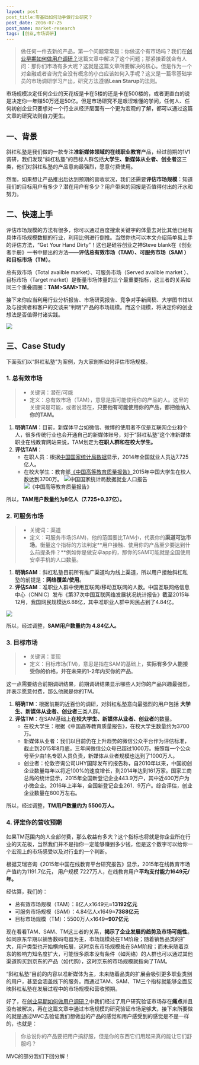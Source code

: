 ```yaml
---
layout: post
post_title:零基础如何动手做行业研究？
post_date: 2016-07-25
post_name: market-research
tags: [创业,市场调研]
---
```


> 做任何一件去新的产品，第一个问题常常是：你做这个有市场吗？我们在[创业早期如何做用户调研？](http://www.banpie.info/user-research)这篇文章中解决了这个问题；那紧接着就会有人问：那你们市场有多大呢？这就是这篇文章所要解决的核心。但是作为一个对金融或者咨询完全没有概念的小白应该如何入手呢？这又是一篇零基础学员的市场调研学习产出，研究方法遵循**Lean Starup**的法则。

市场规模决定任何企业的天花板是卡在5楼的还是卡在500楼的，或者更直白的说是决定你一年赚50万还是50亿。但是市场研究不是艰涩难懂的学问，任何人、任何初创企业只要想对一个行业从经济层面有一个更为宏观的了解，都可以通过这篇文章的研究法则自力更生。

## 一、背景

斜杠私塾是我们做的一款专注**准新媒体领域的在线职业教育**产品，经过前期的1V1调研，我们发现“斜杠私塾”的目标人群包括**大学生、新媒体从业者、创业者**这三类，他们对斜杠私塾的产品意向最强烈，愿意付费使用。

然而，如果想让产品推出后达到预期的营收状况，我们还需要**评估市场规模**：知道我们的目标用户有多少？潜在用户有多少？用户带来的回报是否值得付出的汗水和努力。

## 二、快速上手

评估市场规模的方法有很多，你可以通过百度搜索关键字的体量去对比其他已经有具体市场规模数据的行业，利用比例进行倒推。当然你也可以本文介绍简单易上手的评估方法，“Get Your Hand Dirty”！这也是硅谷创业之神Steve blank在《创业者手册》一书中提出的方法——**评估总有效市场（TAM）、可服务市场（SAM ）和目标市场（TM）。**

总有效市场（Total availble market）、可服务市场（Served availble market ）、目标市场（Target market）是衡量市场体量的三个最重要指标，这三者的关系如同三个重叠圆圈：**TAM>SAM>TM**。

接下来你应当利用行业分析报告、市场研究报告、竞争对手新闻稿、大学图书馆以及与投资者和客户的交谈来"判明"产品的市场规模。而这个规模，将决定你的创业想法是否值得付诸实践。

![](https://dn-shimo-image.qbox.me/LA8h5HgI2GElxsWC.jpeg!thumbnail)

## 三、Case Study

下面我们以“斜杠私塾”为案例，为大家剖析如何评估市场规模。

###  1. 总有效市场

> - 关键词：潜在/可能
> - 定义：总有效市场（TAM），意思是指可能使用你的产品的人。这里的关键词是可能，或者说潜在，**只要他有可能使用你的产品，都把他纳入你的TAM。**

1. **明确TAM**：目前，新媒体平台如微信、微博的使用者不仅是互联网企业和个人，很多传统行业也会开通自己的新媒体账号，对于“斜杠私塾”这个准新媒体职业在线教育网站来说，TAM划定为**在职人群和在校大学生。**
2. **评估TAM**：
    - 在职人员：根据[中国国家统计局数据](http://data.stats.gov.cn/staticreq.htm)显示，2014年全国就业人员达7.725亿人。
    - 在校大学生：教育部[《中国高等教育质量报告》](http://www.moe.gov.cn/jyb_xwfb/xw_fbh/moe_2069/xwfbh_2016n/xwfb_160407/160407_mtbd/201604/t20160408_237168.html)2015年中国大学生在校人数达到3700万。
![中国国家统计局数据就业人口报告](https://dn-shimo-image.qbox.me/ShbVjfV4gqosAovx.png!thumbnail)
![《中国高等教育质量报告》](https://dn-shimo-image.qbox.me/G61sVvQ7LlUqhsbK.jpg!thumbnail)

所以，**TAM用户数量约为8亿人（7.725+0.37亿）。**

### 2. 可服务市场 

> - 关键词：渠道
> - 定义：可服务市场(SAM)，他的范围要比TAM小，代表你的**渠道可达市场**。衡量这个指标的方法判定**用户接触、使用你的产品至少要达到什么前提条件？**例如你是做安卓app的，那你的SAM可能就是全国使用安卓手机的人口数量。

1. **明确SAM**：斜杠私塾目前所有推广渠道均为线上渠道，所以用户接触斜杠私塾的前提是：**网络覆盖/使用**。
2.  **评估SAM**：准职业人群中使用互联网/移动互联网的人数。中国互联网络信息中心（CNNIC）发布《第37次中国互联网络发展状况统计报告》截至2015年12月，我国网民规模达6.88亿，其中准职业人群中网民占到了4.84亿。

![](https://dn-shimo-image.qbox.me/XH2QwLR3vKANUjyV.png!thumbnail)

所以，经过调整，**SAM用户数量约为 4.84亿人。**

### 3. 目标市场 

>  - 关键词：变现
>  - 定义：目标市场(TM)，意思是指在SAM的基础上，**实际有多少人能接受你的价格，并在未来的1-2年内买你的产品**。

这一点需要结合前期调研结果，前期调研结果显示哪些人对你的产品兴趣最强烈，并表示愿意付费，那么他就是你的TM。

1. **明确TM**：根据前期的近百份的调研，对斜杠私塾意向最强烈的用户包括
**大学生、新媒体从业者、创业者**三类人群。
2. **评估TM**：在SAM基础上**在校大学生、新媒体从业者、创业者**的数量。
    - 在校大学生：根据《中国高等教育质量报告》，在校大学生数量约为3700万。
    - 新媒体从业者：我们以目前仍在上升趋势的微信公众平台作为评估标准，截止到2015年8月底，三年间微信公众号已超过1000万。按照每一个公众号至少由1名专职人员负责，新媒体从业者规模也达到了1000万人。
    - 创业者：伦敦咨询公司UHY国际发布的报告称，自2010年以来，中国初创企业数量每年以将近100%的速度增长，到2014年达到161万家。国家工商总局的统计显示，2015年全国新登记企业443.9万户，其中近400万户为小微企业。2016年上半年，全国新登记企业261．9万户。综合评估，创业企业数量在800万左右。

所以，经过调整，**TM用户数量约为 5500万人。**

### 4. 评定你的营收预期

如果TM范围内的人全部付费，那么收益有多大？这个指标也将就是你企业所在行业的天花板，当然我们并不是指你一定能够赚到多少钱，但是这个数字可以给你一个宏观上的市场感受以及对行业的一个判断。

根据艾瑞咨询《2015年中国在线教育平台研究报告》显示，2015年在线教育市场产值约为1191.7亿元， 用户规模 7227万人，在线教育用户**平均支付能力1649元/年。**

经估算，我们的：

- 总有效市场规模（TAM）：8亿人x1649元≈**13192亿元**
- 可服务市场规模（SAM）：4.84亿人x1649≈**7388亿元**
- 目标市场规模（TM）：5500万人x1649≈**907亿元**

现在看看TAM、SAM、TM这三者的关系，**揭示了企业发展的趋势及市场可能性**。如同京东早期以销售数码电器为主，市场规模处在TM阶段；随着销售品类的扩大，用户类型也开始横向拓展，这时京东市场规模处在SAM阶段；而未来随着京东的影响力知名度扩大，可能很多原本没有条件（如网络）的人群也可以通过其他渠道购买到京东的产品（如代购），这时京东的市场规模就指向了TAM。

“斜杠私塾”目前的内容以准新媒体为主，未来随着品类的扩展会吸引更多职业类别的用户，甚至会涵盖线下的服务。而通过TAM、SAM、TM三个指标就能够全面反映斜杠私塾在发展过程中的市场规模和营收预期。

好了，在[创业早期如何做用户调研？](http://www.banpie.info/user-research)中我们经过了用户研究验证市场存在**痛点**并且没有被解决，再在这篇文章中通过市场规模的研究验证市场足够**大**，接下来所要做的就是通过MVC去验证我们想做出的产品的感觉和用户感受到的感觉是不是一样的，也就是：
> 你总说你的产品要把用户搞舒服，但是你的东西它们用起来真的能让它们舒服吗？

MVC的部分我们下回分解！